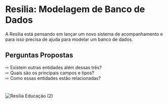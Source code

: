 # Resilia: Modelagem de Banco de Dados
A Resilia está pensando em lançar um novo sistema de acompanhamento e para isso precisa de ajuda para modelar um banco de dados.

<h2> Perguntas Propostas </h2>
⇨ Existem outras entidades além dessas três?<br/>
⇨ Quais são os principais campos e tipos?<br/>
⇨ Como essas entidades estão relacionadas?<br/>

#
![Resilia Educação (2)](https://user-images.githubusercontent.com/112404942/217971561-b2d156fa-27ea-45f1-a09b-f55e7301dae0.jpg)
#
